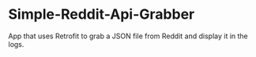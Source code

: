 # Simple-Reddit-Api-Grabber
App that uses Retrofit to grab a JSON file from Reddit and display it in the logs.
